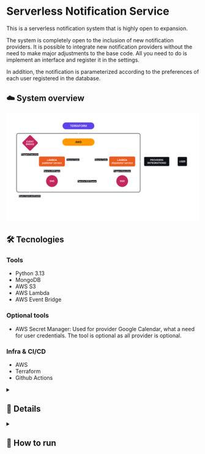 # Serverless Notification Service

This is a serverless notification system that is highly open to expansion.

The system is completely open to the inclusion of new notification providers. It is possible to integrate new notification providers without the need to make major adjustments to the base code. All you need to do is implement an interface and register it in the settings.

In addition, the notification is parameterized according to the preferences of each user registered in the database.

## ☁️ System overview

![application-schema](/assets/application.svg)

## 🛠️ Tecnologies

### Tools
- Python 3.13
- MongoDB
- AWS S3
- AWS Lambda
- AWS Event Bridge

### Optional tools
- AWS Secret Manager: Used for provider Google Calendar, what a need for user credentials. The tool is optional as all provider is optional.

### Infra & CI/CD
- AWS
- Terraform
- Github Actions

<details>
    <summary><h2>📖 Details</h2></summary>

### How it works
A scheduler in Event Bridge is configured to periodically (e.g. daily) trigger an event that calls the `notification-publisher` Lambda function.

The `notification-publisher` service is responsible for fetching, filtering, and segregating notifications. It fetches notifications from MongoDB according to the defined filters, processes them, and then sends them to AWS SNS, with one message for each provider chosen by the user. It is possible to configure which providers will be used for a user from the `providers` attribute in the MongoDB database; this is a list of strings containing the names of the providers that will be used; the value of the strings must match the name of the providers registered in the system (`NotificationProviderEnum` enum class).

SNS is a real-time messaging service that allows you to send and receive messages between different AWS services and third parties. In this system, the responsibility is to forward the messages to a queue in AWS SQS. When a new message enters the SQS queue, the `notification-dispatcher` Lambda is automatically triggered.

The `notification-dispatcher` Lambda is responsible for reading the message from the SQS queue and processing it to send a notification to the user using a specific notification provider selected by the user.

By default, the application already has integration with Google Calendar and Whatsapp. However, it is possible to add new notification providers by following the steps below.


### Data Structures (models & MongoDB collections)
For the application to work, the following data structures are used in MongoDB:

#### User:
```python
full_name: str
email: str
phone: str
providers: list[str]
```

#### Event:
```python
title: str
description: str
dt_init: datetime
dt_end: datetime
user: User
```

### Adding new notification providers
To include new providers, changes are only required in the `dispatcher-service` system.

Step by step:
1. Implement the `NotificationProviderI` class,
2. Create a new key for the new provider in the `NotificationProviderEnum` enum
3. Add the new provider in the `load_notification_provider_registry` function.

</details>

<details>
  <summary><h2>🚀 How to run</h2></summary>

### Prerequisites
- AWS access key (third party service)
- AWS CLI
- Terraform

### AWS Roles/Policies
- AmazonEventBridgeFullAccess
- AmazonS3FullAccess
- AmazonSNSFullAccess
- AmazonSQSFullAccess
- AWSLambda_FullAccess
- CloudWatchLogsFullAccess
- iam:*

<details>
    <summary><h3>Envs</h3></summary>

#### Lambda - Publisher:
```.env
# Database
DB_USERNAME
DB_PASSWORD
DB_NAME
DB_PORT
DB_URI
DB_URI_ARGS # Opcional

# AWS
SNS_PATH
```

#### Lambda - Dispatcher:
```.env
# API token
WHATSAPP_API_TOKEN
```

#### Pipeline vars/secrets:
```
# Vars
REGION
TFSTATE_BUCKET_NAME

# Secrets
AWS_ACCESS_KEY_ID
AWS_SECRET_ACCESS_KEY

DB_NAME
DB_PASSWORD
DB_PORT
DB_URI
DB_URI_ARGS
DB_USERNAME

WHATSAPP_API_TOKEN
```

#### Terraform envs:
``` .env
TF_LOG
TF_VAR_publisher_source_code_zip
TF_VAR_dispatcher_source_code_zip
TF_VAR_publisher_source_code_lambda_s3_zip_name
TF_VAR_dispatcher_source_code_lambda_s3_zip_name
TF_VAR_region
TF_VAR_tfstate_bucket_name
TF_VAR_whatsapp_api_token
TF_VAR_db_username
TF_VAR_db_password
TF_VAR_db_name
TF_VAR_db_port
TF_VAR_db_uri
TF_VAR_db_uri_args
```
</details>


<details>
  <summary><h3>Implementation step by step</h3></summary>

> **IMPORTANT** \
> Configure all necessary envs (Terraform envs)

#### Build
Generate an application zip along with all dependencies at the same level as the `` src`` directory.
```bash
python -m pip install --upgrade pip
mkdir package
pip install -r requirements.txt -t package/
cp -r src package/
cp lambda_function.py package/

cd package
zip -r "../source_code.zip" . # Remember to assign the same name in the environment variable TF_VAR_code_result_zip
cd ..
```
#### Terraform
1. Create a bucket for the Terraform state file and set its name to the ``TF_VAR_tfstate_bucket_name`` environment variable

2. Configure all environment variables

3. Init
    ```bash
    terraform init \
        -backend-config="bucket=$TF_VAR_tfstate_bucket_name" \
        -backend-config="key=terraform.state" \
        -backend-config="region=$TF_VAR_region"
    ```

4. Valide
    ```terraform
    terraform validate
    ```

5. Plan
    ```terraform
    terraform plan
    ```

6. Apply
    ```terraform
    terraform apply
    ```
</details>

</details>
